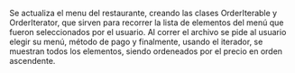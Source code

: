 Se actualiza el menu del restaurante, creando las clases OrderIterable y OrderIterator, que sirven para recorrer la lista de elementos del menú que fueron seleccionados por el usuario.
Al correr el archivo se pide al usuario elegir su menú, método de pago y finalmente, usando el iterador, se muestran todos los elementos, siendo ordeneados por el precio en orden ascendente.
